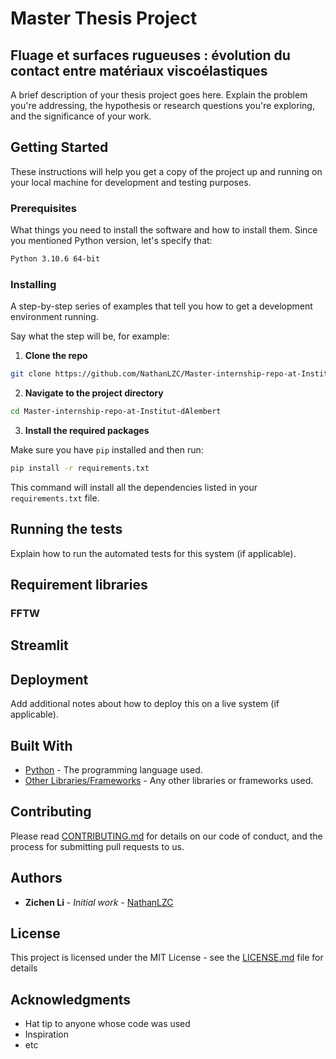 # Master Thesis Project

## Fluage et surfaces rugueuses : évolution du contact entre matériaux viscoélastiques

A brief description of your thesis project goes here. Explain the problem you're addressing, the hypothesis or research questions you're exploring, and the significance of your work.

## Getting Started

These instructions will help you get a copy of the project up and running on your local machine for development and testing purposes.

### Prerequisites

What things you need to install the software and how to install them. Since you mentioned Python version, let's specify that:

```bash
Python 3.10.6 64-bit
```

### Installing

A step-by-step series of examples that tell you how to get a development environment running.

Say what the step will be, for example:

1. **Clone the repo**

```bash
git clone https://github.com/NathanLZC/Master-internship-repo-at-Institut-dAlembert
```

2. **Navigate to the project directory**

```bash
cd Master-internship-repo-at-Institut-dAlembert
```

3. **Install the required packages**

Make sure you have `pip` installed and then run:

```bash
pip install -r requirements.txt
```

This command will install all the dependencies listed in your `requirements.txt` file.

## Running the tests

Explain how to run the automated tests for this system (if applicable).

## Requirement libraries
### FFTW


## Streamlit



## Deployment

Add additional notes about how to deploy this on a live system (if applicable).

## Built With

* [Python](https://www.python.org/downloads/release/python-3106/) - The programming language used.
* [Other Libraries/Frameworks](#) - Any other libraries or frameworks used.

## Contributing

Please read [CONTRIBUTING.md](#) for details on our code of conduct, and the process for submitting pull requests to us.

## Authors

* **Zichen Li** - *Initial work* - [NathanLZC](https://github.com/YourUsername)

## License

This project is licensed under the MIT License - see the [LICENSE.md](LICENSE.md) file for details

## Acknowledgments

* Hat tip to anyone whose code was used
* Inspiration
* etc
